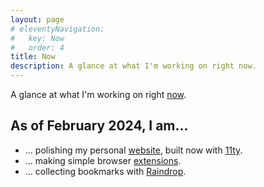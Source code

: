 ```yaml
---
layout: page
# eleventyNavigation:
#   key: Now
#   order: 4
title: Now
description: A glance at what I'm working on right now.
---
```


A glance at what I'm working on right [now](https://nownownow.com/about).

## As of February 2024, I am…

-   … polishing my personal [website](https://miguelpimentel.do/), built now with [11ty](https://www.11ty.dev/).
-   … making simple browser [extensions](https://addons.mozilla.org/en-US/firefox/user/17772574/).
-   … collecting bookmarks with [Raindrop](https://raindrop.io/SemanticData).
